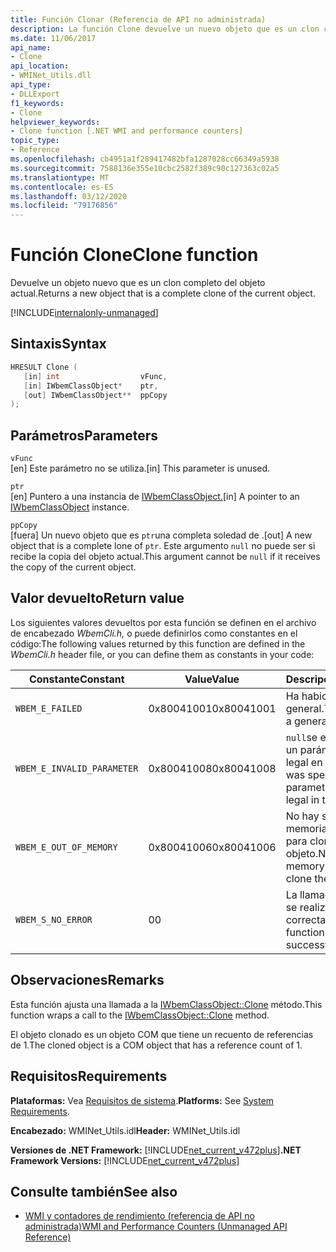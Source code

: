 ```yaml
---
title: Función Clonar (Referencia de API no administrada)
description: La función Clone devuelve un nuevo objeto que es un clon completo del actual.
ms.date: 11/06/2017
api_name:
- Clone
api_location:
- WMINet_Utils.dll
api_type:
- DLLExport
f1_keywords:
- Clone
helpviewer_keywords:
- Clone function [.NET WMI and performance counters]
topic_type:
- Reference
ms.openlocfilehash: cb4951a1f289417482bfa1287028cc66349a5938
ms.sourcegitcommit: 7588136e355e10cbc2582f389c90c127363c02a5
ms.translationtype: MT
ms.contentlocale: es-ES
ms.lasthandoff: 03/12/2020
ms.locfileid: "79176856"
---
```

# <a name="clone-function"></a><span data-ttu-id="8bd5f-103">Función Clone</span><span class="sxs-lookup"><span data-stu-id="8bd5f-103">Clone function</span></span>
<span data-ttu-id="8bd5f-104">Devuelve un objeto nuevo que es un clon completo del objeto actual.</span><span class="sxs-lookup"><span data-stu-id="8bd5f-104">Returns a new object that is a complete clone of the current object.</span></span>
  
[!INCLUDE[internalonly-unmanaged](../../../../includes/internalonly-unmanaged.md)]
  
## <a name="syntax"></a><span data-ttu-id="8bd5f-105">Sintaxis</span><span class="sxs-lookup"><span data-stu-id="8bd5f-105">Syntax</span></span>  
  
```cpp  
HRESULT Clone (
   [in] int                  vFunc,
   [in] IWbemClassObject*    ptr,
   [out] IWbemClassObject**  ppCopy
);
```  

## <a name="parameters"></a><span data-ttu-id="8bd5f-106">Parámetros</span><span class="sxs-lookup"><span data-stu-id="8bd5f-106">Parameters</span></span>

`vFunc`  
<span data-ttu-id="8bd5f-107">[en] Este parámetro no se utiliza.</span><span class="sxs-lookup"><span data-stu-id="8bd5f-107">[in] This parameter is unused.</span></span>

`ptr`  
<span data-ttu-id="8bd5f-108">[en] Puntero a una instancia de [IWbemClassObject.](/windows/desktop/api/wbemcli/nn-wbemcli-iwbemclassobject)</span><span class="sxs-lookup"><span data-stu-id="8bd5f-108">[in] A pointer to an [IWbemClassObject](/windows/desktop/api/wbemcli/nn-wbemcli-iwbemclassobject) instance.</span></span>

`ppCopy`  
<span data-ttu-id="8bd5f-109">[fuera] Un nuevo objeto que es `ptr`una completa soledad de .</span><span class="sxs-lookup"><span data-stu-id="8bd5f-109">[out] A new object that is a complete lone of `ptr`.</span></span> <span data-ttu-id="8bd5f-110">Este argumento `null` no puede ser si recibe la copia del objeto actual.</span><span class="sxs-lookup"><span data-stu-id="8bd5f-110">This argument cannot be `null` if it receives the copy of the current object.</span></span>

## <a name="return-value"></a><span data-ttu-id="8bd5f-111">Valor devuelto</span><span class="sxs-lookup"><span data-stu-id="8bd5f-111">Return value</span></span>

<span data-ttu-id="8bd5f-112">Los siguientes valores devueltos por esta función se definen en el archivo de encabezado *WbemCli.h,* o puede definirlos como constantes en el código:</span><span class="sxs-lookup"><span data-stu-id="8bd5f-112">The following values returned by this function are defined in the *WbemCli.h* header file, or you can define them as constants in your code:</span></span>

|<span data-ttu-id="8bd5f-113">Constante</span><span class="sxs-lookup"><span data-stu-id="8bd5f-113">Constant</span></span>  |<span data-ttu-id="8bd5f-114">Value</span><span class="sxs-lookup"><span data-stu-id="8bd5f-114">Value</span></span>  |<span data-ttu-id="8bd5f-115">Descripción</span><span class="sxs-lookup"><span data-stu-id="8bd5f-115">Description</span></span>  |
|---------|---------|---------|
| `WBEM_E_FAILED` | <span data-ttu-id="8bd5f-116">0x80041001</span><span class="sxs-lookup"><span data-stu-id="8bd5f-116">0x80041001</span></span> | <span data-ttu-id="8bd5f-117">Ha habido un fracaso general.</span><span class="sxs-lookup"><span data-stu-id="8bd5f-117">There has been a general failure.</span></span> |
| `WBEM_E_INVALID_PARAMETER` | <span data-ttu-id="8bd5f-118">0x80041008</span><span class="sxs-lookup"><span data-stu-id="8bd5f-118">0x80041008</span></span> | <span data-ttu-id="8bd5f-119">`null`se especificó como un parámetro, y no es legal en este uso.</span><span class="sxs-lookup"><span data-stu-id="8bd5f-119">`null` was specified as a parameter, and it is not legal in this usage.</span></span> |
| `WBEM_E_OUT_OF_MEMORY` | <span data-ttu-id="8bd5f-120">0x80041006</span><span class="sxs-lookup"><span data-stu-id="8bd5f-120">0x80041006</span></span> | <span data-ttu-id="8bd5f-121">No hay suficiente memoria disponible para clonar el objeto.</span><span class="sxs-lookup"><span data-stu-id="8bd5f-121">Not enough memory is available to clone the object.</span></span> |
| `WBEM_S_NO_ERROR` | <span data-ttu-id="8bd5f-122">0</span><span class="sxs-lookup"><span data-stu-id="8bd5f-122">0</span></span> | <span data-ttu-id="8bd5f-123">La llamada de función se realizó correctamente.</span><span class="sxs-lookup"><span data-stu-id="8bd5f-123">The function call was successful.</span></span>  |
  
## <a name="remarks"></a><span data-ttu-id="8bd5f-124">Observaciones</span><span class="sxs-lookup"><span data-stu-id="8bd5f-124">Remarks</span></span>

<span data-ttu-id="8bd5f-125">Esta función ajusta una llamada a la [IWbemClassObject::Clone](/windows/desktop/api/wbemcli/nf-wbemcli-iwbemclassobject-clone) método.</span><span class="sxs-lookup"><span data-stu-id="8bd5f-125">This function wraps a call to the [IWbemClassObject::Clone](/windows/desktop/api/wbemcli/nf-wbemcli-iwbemclassobject-clone) method.</span></span>

<span data-ttu-id="8bd5f-126">El objeto clonado es un objeto COM que tiene un recuento de referencias de 1.</span><span class="sxs-lookup"><span data-stu-id="8bd5f-126">The cloned object is a COM object that has a reference count of 1.</span></span>

## <a name="requirements"></a><span data-ttu-id="8bd5f-127">Requisitos</span><span class="sxs-lookup"><span data-stu-id="8bd5f-127">Requirements</span></span>  
 <span data-ttu-id="8bd5f-128">**Plataformas:** Vea [Requisitos de sistema](../../get-started/system-requirements.md).</span><span class="sxs-lookup"><span data-stu-id="8bd5f-128">**Platforms:** See [System Requirements](../../get-started/system-requirements.md).</span></span>  
  
 <span data-ttu-id="8bd5f-129">**Encabezado:** WMINet_Utils.idl</span><span class="sxs-lookup"><span data-stu-id="8bd5f-129">**Header:** WMINet_Utils.idl</span></span>  
  
 <span data-ttu-id="8bd5f-130">**Versiones de .NET Framework:** [!INCLUDE[net_current_v472plus](../../../../includes/net-current-v472plus.md)]</span><span class="sxs-lookup"><span data-stu-id="8bd5f-130">**.NET Framework Versions:** [!INCLUDE[net_current_v472plus](../../../../includes/net-current-v472plus.md)]</span></span>  
  
## <a name="see-also"></a><span data-ttu-id="8bd5f-131">Consulte también</span><span class="sxs-lookup"><span data-stu-id="8bd5f-131">See also</span></span>

- [<span data-ttu-id="8bd5f-132">WMI y contadores de rendimiento (referencia de API no administrada)</span><span class="sxs-lookup"><span data-stu-id="8bd5f-132">WMI and Performance Counters (Unmanaged API Reference)</span></span>](index.md)
